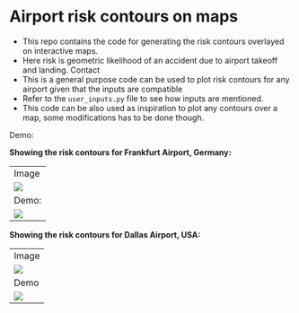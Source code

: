 # Airport risk contours on maps

- This repo contains the code for generating the risk contours overlayed on interactive maps. 
- Here risk is geometric likelihood of an accident due to airport takeoff and landing. Contact 
- This is a general purpose code can be used to plot risk contours for any airport given that the inputs are compatible
- Refer to the `user_inputs.py` file to see how inputs are mentioned. 
- This code can be also used as inspiration to plot any contours over a map, some modifications has to be done though. 

Demo:

**Showing the risk contours for Frankfurt Airport, Germany:**
<table>
    <tr>
        <td>Image</td>
    </tr>
    <tr>    
        <td><img src="https://user-images.githubusercontent.com/38955297/191918296-37a9912e-cc1e-4df7-99ba-524af48778f4.png"/></td>
    </tr>
    <tr>
        <td>Demo:</td>
    </tr>
    <tr>
        <td><img src="https://user-images.githubusercontent.com/38955297/191918360-472ed451-9403-4a14-bb4b-c017a59c991c.gif"/></td>
    </tr>
</table>

**Showing the risk contours for Dallas Airport, USA:**
<table>
    <tr>
        <td>Image</td>
    </tr>
    <tr>
        <td><img src="https://user-images.githubusercontent.com/38955297/191918437-7b0814ee-0378-4ede-b4d1-311bfbb3b5dc.jpg"/></td>
    </tr>
    <tr>
        <td>Demo</td>
    </tr>
    <tr>    
        <td><img src="https://user-images.githubusercontent.com/38955297/191918647-654ff41e-6936-4502-b05f-ae55e6a8de2c.gif"/></td>
    </tr>
</table>
